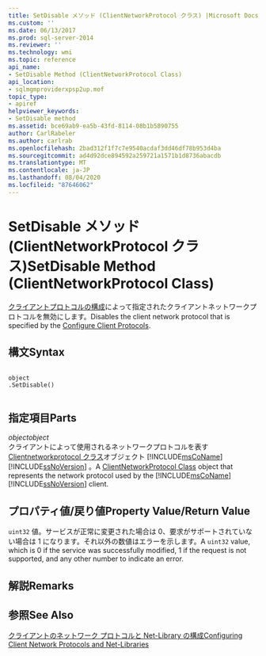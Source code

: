 ```yaml
---
title: SetDisable メソッド (ClientNetworkProtocol クラス) |Microsoft Docs
ms.custom: ''
ms.date: 06/13/2017
ms.prod: sql-server-2014
ms.reviewer: ''
ms.technology: wmi
ms.topic: reference
api_name:
- SetDisable Method (ClientNetworkProtocol Class)
api_location:
- sqlmgmproviderxpsp2up.mof
topic_type:
- apiref
helpviewer_keywords:
- SetDisable method
ms.assetid: bce69ab9-ea5b-43fd-8114-08b1b5890755
author: CarlRabeler
ms.author: carlrab
ms.openlocfilehash: 2bad312f1f7c7e9540acdaf3dd46df78b953d4ba
ms.sourcegitcommit: ad4d92dce894592a259721a1571b1d8736abacdb
ms.translationtype: MT
ms.contentlocale: ja-JP
ms.lasthandoff: 08/04/2020
ms.locfileid: "87646062"
---
```

# <a name="setdisable-method-clientnetworkprotocol-class"></a><span data-ttu-id="ee697-102">SetDisable メソッド (ClientNetworkProtocol クラス)</span><span class="sxs-lookup"><span data-stu-id="ee697-102">SetDisable Method (ClientNetworkProtocol Class)</span></span>
  <span data-ttu-id="ee697-103">[クライアントプロトコルの構成](https://technet.microsoft.com/library/ms181035.aspx)によって指定されたクライアントネットワークプロトコルを無効にします。</span><span class="sxs-lookup"><span data-stu-id="ee697-103">Disables the client network protocol that is specified by the [Configure Client Protocols](https://technet.microsoft.com/library/ms181035.aspx).</span></span>  
  
## <a name="syntax"></a><span data-ttu-id="ee697-104">構文</span><span class="sxs-lookup"><span data-stu-id="ee697-104">Syntax</span></span>  
  
```  
  
object  
.SetDisable()  
  
```  
  
## <a name="parts"></a><span data-ttu-id="ee697-105">指定項目</span><span class="sxs-lookup"><span data-stu-id="ee697-105">Parts</span></span>  
 <span data-ttu-id="ee697-106">*object*</span><span class="sxs-lookup"><span data-stu-id="ee697-106">*object*</span></span>  
 <span data-ttu-id="ee697-107">クライアントによって使用されるネットワークプロトコルを表す[Clientnetworkprotocol クラス](clientnetworkprotocol-class.md)オブジェクト [!INCLUDE[msCoName](../../../includes/msconame-md.md)] [!INCLUDE[ssNoVersion](../../../includes/ssnoversion-md.md)] 。</span><span class="sxs-lookup"><span data-stu-id="ee697-107">A [ClientNetworkProtocol Class](clientnetworkprotocol-class.md) object that represents the network protocol used by the [!INCLUDE[msCoName](../../../includes/msconame-md.md)] [!INCLUDE[ssNoVersion](../../../includes/ssnoversion-md.md)] client.</span></span>  
  
## <a name="property-valuereturn-value"></a><span data-ttu-id="ee697-108">プロパティ値/戻り値</span><span class="sxs-lookup"><span data-stu-id="ee697-108">Property Value/Return Value</span></span>  
 <span data-ttu-id="ee697-109">`uint32` 値。サービスが正常に変更された場合は 0、要求がサポートされていない場合は 1 になります。それ以外の数値はエラーを示します。</span><span class="sxs-lookup"><span data-stu-id="ee697-109">A `uint32` value, which is 0 if the service was successfully modified, 1 if the request is not supported, and any other number to indicate an error.</span></span>  
  
## <a name="remarks"></a><span data-ttu-id="ee697-110">解説</span><span class="sxs-lookup"><span data-stu-id="ee697-110">Remarks</span></span>  
  
## <a name="see-also"></a><span data-ttu-id="ee697-111">参照</span><span class="sxs-lookup"><span data-stu-id="ee697-111">See Also</span></span>  
 [<span data-ttu-id="ee697-112">クライアントのネットワーク プロトコルと Net-Library の構成</span><span class="sxs-lookup"><span data-stu-id="ee697-112">Configuring Client Network Protocols and Net-Libraries</span></span>](https://technet.microsoft.com/library/ms181035.aspx)  
  
  
